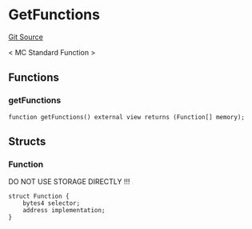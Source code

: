 # GetFunctions
[Git Source](https://github.com/metacontract/mc/blob/df7a49283d8212c99bebd64a186325e91d34c075/plugin-functions/std/functions/GetFunctions.sol)

< MC Standard Function >


## Functions
### getFunctions


```solidity
function getFunctions() external view returns (Function[] memory);
```

## Structs
### Function
DO NOT USE STORAGE DIRECTLY !!!


```solidity
struct Function {
    bytes4 selector;
    address implementation;
}
```

